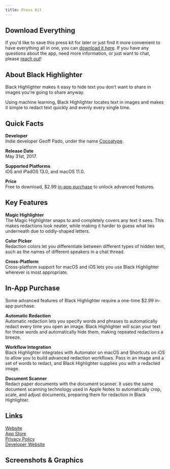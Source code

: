 ```yaml
---
title: Press Kit
---
```


## Download Everything

If you'd like to save this press kit for later or just find it more convenient to have everything all in one, you can [download it here](/press.zip). If you have any questions about the app, need more information, or just want to chat, please [reach out](mailto:hello@cocoatype.com)!

## About Black Highlighter

Black Highlighter makes it easy to hide text you don’t want to share in images you’re going to share anyway.

Using machine learning, Black Highlighter locates text in images and makes it simple to redact text quickly and evenly every single time.

## Quick Facts

**Developer**  
Indie developer Geoff Pado, under the name [Cocoatype](https://cocoatype.com).

**Release Date**  
May 31st, 2017.

**Supported Platforms**  
iOS and iPadOS 13.0, and macOS 11.0.

**Price**  
Free to download, $2.99 [in-app purchase](#in-app-purchase) to unlock advanced features.

## Key Features

**Magic Highlighter**  
The Magic Highlighter snaps to and completely covers any text it sees. This makes redactions look neater, while making it harder to guess what lies underneath due to oddly-shaped letters.

**Color Picker**  
Redaction colors let you differentiate between different types of hidden text, such as the names of different speakers in a chat thread.

**Cross-Platform**  
Cross-platform support for macOS and iOS lets you use Black Highlighter wherever is most appropriate.

## In-App Purchase

Some advanced features of Black Highlighter require a one-time $2.99 in-app purchase.

**Automatic Redaction**  
Automatic redaction lets you specify words and phrases to automatically redact every time you open an image. Black Highlighter will scan your text for these words and automatically hide them, making repeated redactions a breeze.

**Workflow Integration**  
Black Highlighter integrates with Automator on macOS and Shortcuts on iOS to allow you to build advanced redaction workflows. Pass in an image and a set of words to redact, and Black Highlighter supplies you with a redacted image.

**Document Scanner**  
Redact paper documents with the document scanner. It uses the same document scanning technology used in Apple Notes to automatically crop, scale, and adjust documents, preparing them for redaction in Black Highlighter.

## Links

[Website](https://blackhighlighter.app)  
[App Store](https://itunes.apple.com/us/app/black-highlighter/id1215283742?ls=1&mt=8&at=11lrHm)  
[Privacy Policy](https://blackhighlighter.app/privacy)  
[Developer Website](https://cocoatype.com)

## Screenshots & Graphics
